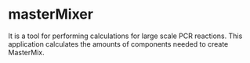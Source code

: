 # masterMixer
It is a tool for performing calculations for large scale PCR reactions. 
This application calculates the amounts of components needed to create MasterMix. 
